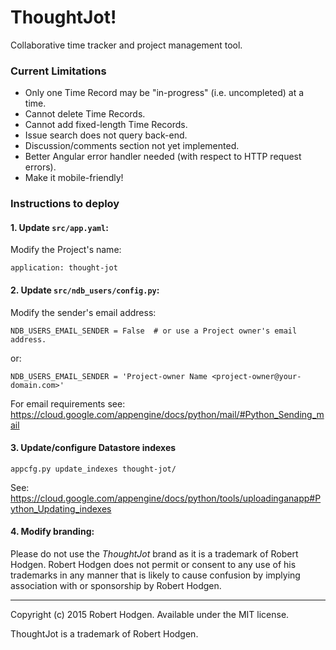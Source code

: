 # ThoughtJot!

Collaborative time tracker and project management tool.

### Current Limitations
- Only one Time Record may be "in-progress" (i.e. uncompleted) at a time.
- Cannot delete Time Records.
- Cannot add fixed-length Time Records.
- Issue search does not query back-end.
- Discussion/comments section not yet implemented.
- Better Angular error handler needed (with respect to HTTP request errors).
- Make it mobile-friendly!

### Instructions to deploy

#### 1. Update `src/app.yaml`:

Modify the Project's name:


```
application: thought-jot
```

#### 2. Update `src/ndb_users/config.py`:

Modify the sender's email address:

```
NDB_USERS_EMAIL_SENDER = False  # or use a Project owner's email address.
```

or:

```
NDB_USERS_EMAIL_SENDER = 'Project-owner Name <project-owner@your-domain.com>'
```

For email requirements see: https://cloud.google.com/appengine/docs/python/mail/#Python_Sending_mail

#### 3. Update/configure Datastore indexes

```
appcfg.py update_indexes thought-jot/
```

See: https://cloud.google.com/appengine/docs/python/tools/uploadinganapp#Python_Updating_indexes

#### 4. Modify branding:

Please do not use the _ThoughtJot_ brand as it is a trademark of Robert Hodgen. Robert Hodgen does not permit or consent to any use of his trademarks in any manner that is likely to cause confusion by implying association with or sponsorship by Robert Hodgen.

----

Copyright (c) 2015 Robert Hodgen. Available under the MIT license.

ThoughtJot is a trademark of Robert Hodgen.
